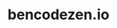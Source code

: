 ---
layout: single
title: bencodezen.io
creator: Ben Hong
creator_url: https://twitter.com/bencodezen
date_added: 2019-01-03
site_description: Perfect example of VuePress used for blogging.
site_url: https://bencodezen.io
site_repo: https://github.com/bencodezen/bencodezen
site_screenshots:
  - sites/ben-home.png
  - sites/ben-list.png
  - sites/ben-post.png
site_tags:
  - blog
---
